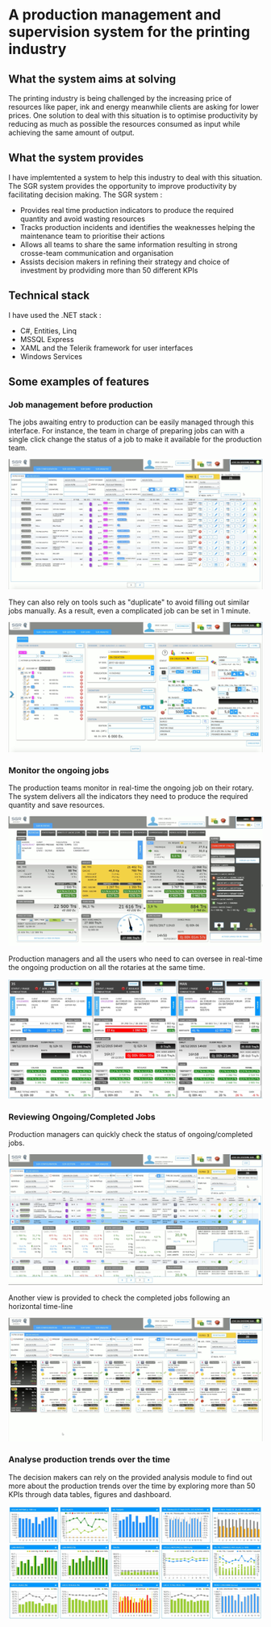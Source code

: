 # A production management and supervision system for the printing industry

## What the system aims at solving
The printing industry is being challenged by the increasing price of resources like paper, ink and energy meanwhile 
clients are asking for lower prices. One solution to deal with this situation is to optimise 
productivity by reducing as much as possible the resources consumed 
as input while achieving the same amount of output.

## What the system provides
I have implemtented a system to help this industry to deal with this situation. The SGR system provides the opportunity to improve productivity by facilitating decision making. The SGR system :
- Provides real time production indicators to produce the required quantity and avoid wasting resources 
- Tracks production incidents and identifies the weaknesses helping the maintenance team to prioritise their actions 
- Allows all teams to share the same information resulting in strong crosse-team communication and organisation 
- Assists decision makers in refining their strategy and choice of investment by prodviding more than 50 different KPIs

## Technical stack
I have used the .NET stack :
- C#, Entities, Linq
- MSSQL Express
- XAML and the Telerik framework for user interfaces
- Windows Services


## Some examples of features


### Job management before production 

The jobs awaiting entry to production can be easily managed through this interface. For instance, the team in charge of preparing jobs can with a single click change the status of a job to make it available for the production team.

![Screenshot](images/online/manage_jobs_to_run.jpg)

They can also rely on tools such as "duplicate" to avoid filling out similar jobs manually. As a result, even a complicated job can be set in 1 minute.

![Screenshot](images/online/job_details.jpg)

### Monitor the ongoing jobs

The production teams monitor in real-time the ongoing job on their rotary. The system delivers all the indicators they need to produce the required quantity and save resources.

![Screenshot](images/online/real_time_job_supervision_for_rotary_drivers.jpg)

Production managers and all the users who need to can oversee in real-time the ongoing production on all the rotaries at the same time.

![Screenshot](images/online/real_time_job_supervision_for_responsables.jpg)

### Reviewing Ongoing/Completed Jobs

 Production managers can quickly check the status of ongoing/completed jobs.

![Screenshot](images/online/stats_quickview_for_a_job.jpg)

Another view is provided to check the completed jobs following an horizontal time-line

![Screenshot](images/online/unit_job_analysis.jpg)

### Analyse production trends over the time

The decision makers can rely on the provided analysis module to find out more about the production trends over the time by exploring more than 50 KPIs through data tables, figures and dashboard.

![Screenshot](images/online/whole_production_analysis.jpg)







